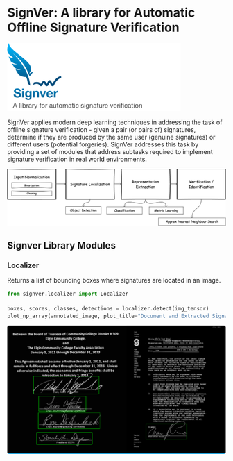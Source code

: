 # SignVer: A library for Automatic Offline Signature Verification

![signver logo - a library for automatic signature verification](docs/images/logo.png) 

SignVer applies modern deep learning techniques in addressing the task of offline signature verification - 
given a pair (or pairs of) signatures, determine if they are produced by the same user (genuine signatures) or different users (potential forgeries). SignVer addresses this task by providing a set of modules that address subtasks required to implement signature verification in real world environments.

![signver architecture](docs/images/pipeline.png)



## Signver Library Modules

### Localizer

Returns a list of bounding boxes where signatures are located in an image.

```python
from signver.localizer import Localizer

boxes, scores, classes, detections = localizer.detect(img_tensor) 
plot_np_array(annotated_image, plot_title="Document and Extracted Signatures")  

```

![localizer](docs/images/localizer.png)